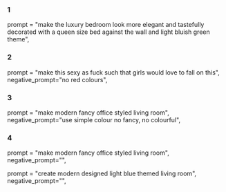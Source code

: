
### 1 


 prompt = "make the luxury bedroom look more elegant and tastefully decorated with a queen size bed against the wall and light bluish green theme",
   

### 2

 prompt = "make this sexy as fuck such that girls would love to fall on this",
    negative_prompt="no red colours",

### 3
 prompt = "make modern fancy office styled living room",
    negative_prompt="use simple colour no fancy, no colourful",


### 4
  prompt = "make modern fancy office styled living room",
    negative_prompt="",


 prompt = "create modern designed light blue themed living room",
    negative_prompt="",